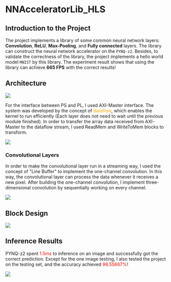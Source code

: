# NNAcceleratorLib_HLS

## Introduction to the Project

The project implements a library of some common neural network layers: **Convolution**, **ReLU**, **Max-Pooling**, and **Fully connected** layers. The library can construct the neural network accelerator on the `PYNQ-z2`. Besides, to validate the correctness of the library, the project implements a hello world model `MNIST` by this library. The experiment result shows that using the library can achieve **665 FPS** with the correct results!

## Architecture

![](https://i.imgur.com/uzVrweO.png)

For the interface between PS and PL, I used AXI-Master interface. The system was developed by the concept of <span style="color:orange">dataflow</span>, which enables the kernel to run efficiently (Each layer does not need to wait until the previous module finished). In order to transfer the array data received from AXI-Master to the dataflow stream, I used ReadMem and WriteToMem blocks to transform.

![](https://i.imgur.com/NYfLbGR.png)

### Convolutional Layers

In order to make the convolutional layer run in a streaming way, I used the concept of "Line Buffer" to implement the one-channel convolution. In this way, the convolutional layer can process the data whenever it receives a new pixel. After building the one-channel convolution, I implement three-dimensional convolution by sequentially working on every channel.

![](https://i.imgur.com/nOHPVmK.png)

## Block Design

![](https://i.imgur.com/tSPEWmu.png)

## Inference Results

PYNQ-z2 spent <span style="color:red">1.5ms</span> to inference on an image and successfully got the correct prediction. Except for the one image testing, I also tested the project on the testing set, and the accuracy achieved <span style="color:red">98.55667%</span>!

![](https://i.imgur.com/eedfY8C.png)
